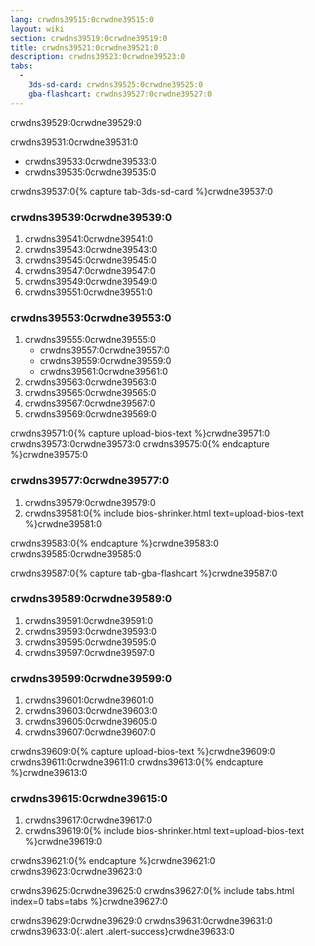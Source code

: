 ```yaml
---
lang: crwdns39515:0crwdne39515:0
layout: wiki
section: crwdns39519:0crwdne39519:0
title: crwdns39521:0crwdne39521:0
description: crwdns39523:0crwdne39523:0
tabs:
  - 
    3ds-sd-card: crwdns39525:0crwdne39525:0
    gba-flashcart: crwdns39527:0crwdne39527:0
---
```


crwdns39529:0crwdne39529:0

crwdns39531:0crwdne39531:0
- crwdns39533:0crwdne39533:0
- crwdns39535:0crwdne39535:0

crwdns39537:0{% capture tab-3ds-sd-card %}crwdne39537:0
### crwdns39539:0crwdne39539:0
1. crwdns39541:0crwdne39541:0
1. crwdns39543:0crwdne39543:0
1. crwdns39545:0crwdne39545:0
1. crwdns39547:0crwdne39547:0
1. crwdns39549:0crwdne39549:0
1. crwdns39551:0crwdne39551:0

### crwdns39553:0crwdne39553:0
1. crwdns39555:0crwdne39555:0
    - crwdns39557:0crwdne39557:0
    - crwdns39559:0crwdne39559:0
    - crwdns39561:0crwdne39561:0
1. crwdns39563:0crwdne39563:0
1. crwdns39565:0crwdne39565:0
1. crwdns39567:0crwdne39567:0
1. crwdns39569:0crwdne39569:0

crwdns39571:0{% capture upload-bios-text %}crwdne39571:0
crwdns39573:0crwdne39573:0
crwdns39575:0{% endcapture %}crwdne39575:0

### crwdns39577:0crwdne39577:0
1. crwdns39579:0crwdne39579:0
1. crwdns39581:0{% include bios-shrinker.html text=upload-bios-text %}crwdne39581:0

crwdns39583:0{% endcapture %}crwdne39583:0
crwdns39585:0crwdne39585:0


crwdns39587:0{% capture tab-gba-flashcart %}crwdne39587:0
### crwdns39589:0crwdne39589:0
1. crwdns39591:0crwdne39591:0
1. crwdns39593:0crwdne39593:0
1. crwdns39595:0crwdne39595:0
1. crwdns39597:0crwdne39597:0

### crwdns39599:0crwdne39599:0
1. crwdns39601:0crwdne39601:0
1. crwdns39603:0crwdne39603:0
1. crwdns39605:0crwdne39605:0
1. crwdns39607:0crwdne39607:0

crwdns39609:0{% capture upload-bios-text %}crwdne39609:0
crwdns39611:0crwdne39611:0
crwdns39613:0{% endcapture %}crwdne39613:0

### crwdns39615:0crwdne39615:0
1. crwdns39617:0crwdne39617:0
1. crwdns39619:0{% include bios-shrinker.html text=upload-bios-text %}crwdne39619:0

crwdns39621:0{% endcapture %}crwdne39621:0
crwdns39623:0crwdne39623:0

crwdns39625:0crwdne39625:0
crwdns39627:0{% include tabs.html index=0 tabs=tabs %}crwdne39627:0

crwdns39629:0crwdne39629:0 crwdns39631:0crwdne39631:0
crwdns39633:0{:.alert .alert-success}crwdne39633:0

<script src="https://geraintluff.github.io/sha256/sha256.min.js"></script>
<script src="/assets/js/bios-shrinker.js"></script>
